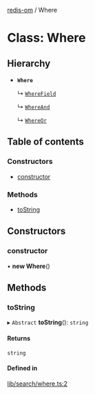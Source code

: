 [redis-om](../README.md) / Where

# Class: Where

## Hierarchy

- **`Where`**

  ↳ [`WhereField`](WhereField.md)

  ↳ [`WhereAnd`](WhereAnd.md)

  ↳ [`WhereOr`](WhereOr.md)

## Table of contents

### Constructors

- [constructor](Where.md#constructor)

### Methods

- [toString](Where.md#tostring)

## Constructors

### constructor

• **new Where**()

## Methods

### toString

▸ `Abstract` **toString**(): `string`

#### Returns

`string`

#### Defined in

[lib/search/where.ts:2](https://github.com/redis-developer/redis-om-node/blob/b9319e2/lib/search/where.ts#L2)
